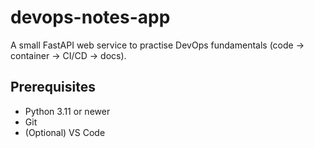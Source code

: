 # devops-notes-app
A small FastAPI web service to practise DevOps fundamentals (code → container → CI/CD → docs).

## Prerequisites
- Python 3.11 or newer
- Git
- (Optional) VS Code


